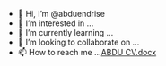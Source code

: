 - 👋 Hi, I’m @abduendrise
- 👀 I’m interested in ...
- 🌱 I’m currently learning ...
- 💞️ I’m looking to collaborate on ...
- 📫 How to reach me ...[ABDU CV.docx](https://github.com/abduendrise/abduendrise/files/12309811/ABDU.CV.docx)


<!---
abduendrise/abduendrise is a ✨ special ✨ repository because its `README.md` (this file) appears on your GitHub profile.
You can click the Preview link to take a look at your changes.
--->
